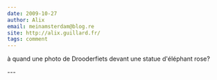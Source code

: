 ```yaml
---
date: 2009-10-27
author: Alix
email: meinamsterdam@blog.re
site: http://alix.guillard.fr/
tags: comment
---
```


<p>
à quand une photo de Drooderfiets devant une statue d'éléphant rose?
</p>
---